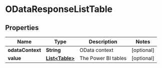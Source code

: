 
# ODataResponseListTable

## Properties
Name | Type | Description | Notes
------------ | ------------- | ------------- | -------------
**odataContext** | **String** | OData context |  [optional]
**value** | [**List&lt;Table&gt;**](Table.md) | The Power BI tables |  [optional]



